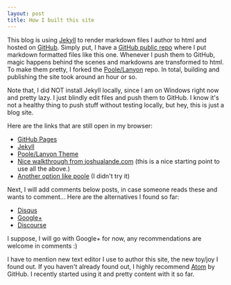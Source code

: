 ```yaml
---
layout: post
title: How I built this site
---
```


This blog is using [Jekyll](http://jekyllrb.com/) to render markdown files I author to html and hosted on [GitHub](http://github.com/). Simply put, I have a [GitHub public repo](https://github.com/koraybalci/koraybalci.github.io) where I put markdown formatted files like this one. Whenever I push them to GitHub, magic happens behind the scenes and markdowns are transformed to html. To make them pretty, I forked the [Poole/Lanyon](https://github.com/poole/lanyon) repo. In total, building and publishing the site took around an hour or so.

Note that, I did NOT install Jekyll locally, since I am on Windows right now and pretty lazy. I just blindly edit files and push them to GitHub. I know it's not a healthy thing to push stuff without testing locally, but hey, this is just a blog site.

Here are the links that are still open in my browser:

* [GitHub Pages](https://pages.github.com/)
* [Jekyll](http://jekyllrb.com/)
* [Poole/Lanyon Theme](https://github.com/poole/lanyon)
* [Nice walkthrough from joshualande.com](http://joshualande.com/jekyll-github-pages-poole/) (this is a nice starting point to use all the above.)
* [Another option like poole](https://github.com/barryclark/jekyll-now) (I didn't try it)

Next, I will add comments below posts, in case someone reads these and wants to comment... Here are the alternatives I found so far:

* [Disqus](http://joshualande.com/jekyll-github-pages-poole/)
* [Google+]( http://steelx.github.io/best-internet-tips/2014/11/23/Add-google-plus-comments-box-to-jekyll-website.html)
* [Discourse](http://eviltrout.com/2014/01/22/embedding-discourse.html)

I suppose, I will go with Google+ for now, any recommendations are welcome in comments :)

I have to mention new text editor I use to author this site, the new toy/joy I found out. If you haven't already found out, I highly recommend [Atom](https://atom.io/) by GitHub. I recently started using it and pretty content with it so far.
